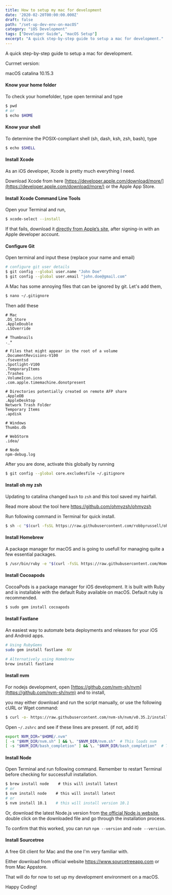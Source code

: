 ```yaml
---
title: How to setup my mac for development
date: '2020-02-20T00:00:00.000Z'
draft: false
path: "/set-up-dev-env-on-macOS"
category: "iOS Development"
tags: ["Developer Guide", "macOS Setup"]
excerpt: "A quick step-by-step guide to setup a mac for development."
---
```


A quick step-by-step guide to setup a mac for development.

Currnet version:

macOS catalina 10.15.3

#### Know your home folder

To check your homefolder, type open terminal and type

```bash
$ pwd
# or
$ echo $HOME
```

#### Know your shell

To determine the POSIX-compliant shell (sh, dash, ksh, zsh, bash), type

```bash
$ echo $SHELL
```

#### Install Xcode

As an iOS developer, Xcode is pretty much everything I need.

Download Xcode from here [https://developer.apple.com/download/more/](https://developer.apple.com/download/more/) or the Apple App Store.

#### Install Xcode Command Line Tools

Open your Terminal and run,

```bash
$ xcode-select --install
```

If that fails, download it [directly from Apple’s site](https://developer.apple.com/download/more/), after signing-in with an Apple developer account.

#### Configure Git

Open terminal and input these (replace your name and email)

```bash
# configure git user details
$ git config --global user.name "John Doe"
$ git config --global user.email "john.doe@gmail.com"
```

A Mac has some annoying files that can be ignored by git. Let's add them,

```bash
$ nano ~/.gitignore
```

Then add these

```git
# Mac
.DS_Store
.AppleDouble
.LSOverride

# Thumbnails
._*

# Files that might appear in the root of a volume
.DocumentRevisions-V100
.fseventsd
.Spotlight-V100
.TemporaryItems
.Trashes
.VolumeIcon.icns
.com.apple.timemachine.donotpresent

# Directories potentially created on remote AFP share
.AppleDB
.AppleDesktop
Network Trash Folder
Temporary Items
.apdisk

# Windows
Thumbs.db

# WebStorm
.idea/

# Node
npm-debug.log
```

After you are done, activate this globally by running

```bash
$ git config --global core.excludesfile ~/.gitignore
```

#### Install oh my zsh

Updating to catalina changed `bash` to `zsh` and this tool saved my hairfall.

Read more about the tool here https://github.com/ohmyzsh/ohmyzsh

Run following command in Terminal for quick install.

```bash
$ sh -c "$(curl -fsSL https://raw.githubusercontent.com/robbyrussell/oh-my-zsh/master/tools/install.sh)"
```

#### Install Homebrew

A package manager for macOS and is going to usefull for managing quite a few essential packages.

```bash
$ /usr/bin/ruby -e "$(curl -fsSL https://raw.githubusercontent.com/Homebrew/install/master/install)"
```

#### Install Cocoapods

CocoaPods is a package manager for iOS development. It is built with Ruby and is installable with the default Ruby available on macOS. Default ruby is recommended.

```bash
$ sudo gem install cocoapods
```

#### Install Fastlane

An easiest way to automate beta deployments and releases for your iOS and Android apps.

```bash
# Using RubyGems
sudo gem install fastlane -NV

# Alternatively using Homebrew
brew install fastlane
```



#### Install nvm

For nodejs development, open [https://github.com/nvm-sh/nvm](https://github.com/nvm-sh/nvm) and to install,

you may either download and run the script manually, or use the following cURL or Wget command:

```bash
$ curl -o- https://raw.githubusercontent.com/nvm-sh/nvm/v0.35.2/install.sh | bash
```

Open `~/.zshrc` and see if these lines are present. (if not, add it)

```bash
export NVM_DIR="$HOME/.nvm"
[ -s "$NVM_DIR/nvm.sh" ] && \. "$NVM_DIR/nvm.sh"  # This loads nvm
[ -s "$NVM_DIR/bash_completion" ] && \. "$NVM_DIR/bash_completion"  # This loads nvm bash_completion
```

#### Install Node

Open Terminal and run following command. Remember to restart Terminal before checking for successfull installation.

```bash
$ brew install node    # this will install latest
# or
$ nvm install node    # this will install latest 
# or
$ nvm install 10.1    # this will install version 10.1
```

Or, download the latest Node.js version from [the official Node.js website](https://nodejs.org/en/), double click on the downloaded file and go through the installation process.  



To confirm that this worked, you can run `npm --version` and `node --version`.



#### Install Sourcetree

A free Git client for Mac and the one I'm very familiar with.

Either download from official website https://www.sourcetreeapp.com or from Mac Appstore.



That will do for now to set up my development environment on a macOS.



Happy Coding!
